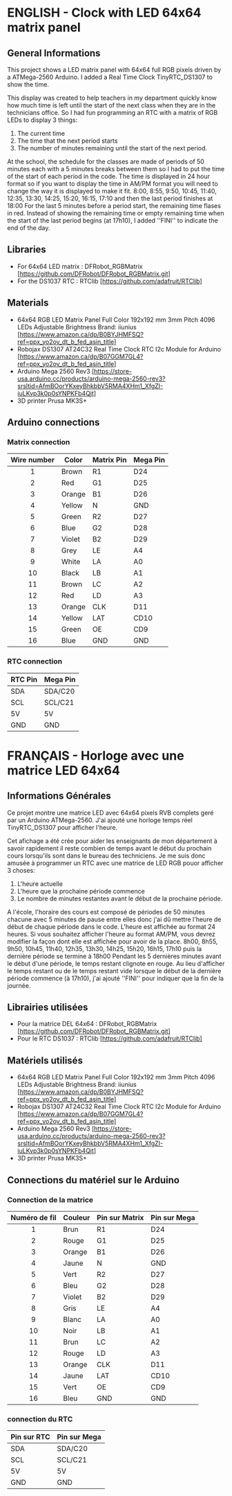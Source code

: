 # ENGLISH - Clock with LED 64x64 matrix panel

## General Informations
This project shows a LED matrix panel with 64x64 full RGB pixels driven by a ATMega-2560 Arduino. I added a Real Time Clock TinyRTC_DS1307 to show the time.

This display was created to help teachers in my department quickly know how much time is left until the start of the next class when they are in the technicians office.
So I had fun programming an RTC with a matrix of RGB LEDs to display 3 things:
1. The current time
2. The time that the next period starts
3. The number of minutes remaining until the start of the next period.

At the school, the schedule for the classes are made of periods of 50 minutes each with a 5 minutes breaks between them so I had to put the time of the start of each period in the code.
The time is displayed in 24 hour format so if you want to display the time in AM/PM format you will need to change the way it is displayed to make it fit.
8:00, 8:55, 9:50, 10:45, 11:40, 12:35, 13:30, 14:25, 15:20, 16:15, 17:10 and then the last period finishes at 18:00
For the last 5 minutes before a period start, the remaining time flases in red.
Instead of showing the remaining time or empty remaining time when the start of the last period begins (at 17h10), I added ''FINI'' to indicate the end of the day.

## Libraries
- For 64x64 LED matrix : DFRobot_RGBMatrix   [https://github.com/DFRobot/DFRobot_RGBMatrix.git]
- For the DS1037 RTC : RTClib   [https://github.com/adafruit/RTClib]

## Materials
- 64x64 RGB LED Matrix Panel Full Color 192x192 mm 3mm Pitch 4096 LEDs Adjustable Brightness Brand: iiunius     [https://www.amazon.ca/dp/B0BYJHMFSQ?ref=ppx_yo2ov_dt_b_fed_asin_title]
- Robojax DS1307 AT24C32 Real Time Clock RTC I2c Module for Arduino    [https://www.amazon.ca/dp/B07GGM7GL4?ref=ppx_yo2ov_dt_b_fed_asin_title]
- Arduino Mega 2560 Rev3      [https://store-usa.arduino.cc/products/arduino-mega-2560-rev3?srsltid=AfmBOorYKxeyBhkbbV5RMA4XHm1_XfgZI-iuLKvp3k0p0sYNPKFb4Qjt]
- 3D printer Prusa MK3S+


## Arduino connections

### Matrix connection
| Wire number | Color | Matrix Pin | Mega Pin |
| :---: | ------ | ------ | ----- |
| 1  | Brown  | R1  | D24  |
| 2  | Red  | G1  | D25  |
| 3  | Orange  | B1  | D26  |
| 4  | Yellow  | N  | GND  |
| 5  | Green  | R2  | D27  |
| 6  | Blue  | G2  | D28  |
| 7  | Violet  | B2  | D29  |
| 8  | Grey  | LE  | A4  |
| 9  | White  | LA  | A0  |
| 10  | Black  | LB  | A1  |
| 11  | Brown  | LC  | A2  |
| 12  | Red  | LD  | A3  |
| 13  | Orange  | CLK  | D11  |
| 14  | Yellow  | LAT  | CD10  |
| 15  | Green  | OE  | CD9  |
| 16  | Blue  | GND  | GND  |

### RTC connection
| RTC Pin | Mega Pin |
|  ------ | ----- |
| SDA  | SDA/C20  |
| SCL  | SCL/C21  |
| 5V  | 5V  |
| GND  | GND  |


# FRANÇAIS - Horloge avec une matrice LED 64x64

## Informations Générales
Ce projet montre une matrice LED avec 64x64 pixels RVB complets geré par un Arduino ATMega-2560. J'ai ajouté une horloge temps réel TinyRTC_DS1307 pour afficher l'heure.

Cet afichage a été crée pour aider les enseignants de mon département à savoir rapidement il reste combien de temps avant le début du prochain cours lorsqu'ils sont dans le bureau des techniciens.
Je me suis donc amusée à programmer un RTC avec une matrice de LED RGB pouor afficher 3 choses:
1. L'heure actuelle
2. L'heure que la prochaine période commence
3. Le nombre de minutes restantes avant le début de la prochaine période.

A l'école, l'horaire des cours est composé de périodes de 50 minutes chacune avec 5 minutes de pause entre elles donc j'ai dû mettre l'heure de début de chaque période dans le code.
L'heure est affichée au format 24 heures. Si vous souhaitez afficher l'heure au format AM/PM, vous devrez modifier la façon dont elle est affichée pour avoir de la place.
8h00, 8h55, 9h50, 10h45, 11h40, 12h35, 13h30, 14h25, 15h20, 16h15, 17h10 puis la dernière période se termine à 18h00
Pendant les 5 dernières minutes avant le début d'une période, le temps restant clignote en rouge.
Au lieu d'afficher le temps restant ou de le temps restant vide lorsque le début de la dernière période commence (à 17h10), j'ai ajouté ''FINI'' pour indiquer que la fin de la journée.

## Librairies utilisées
- Pour la matrice DEL 64x64 : DFRobot_RGBMatrix   [https://github.com/DFRobot/DFRobot_RGBMatrix.git]
- Pour le RTC DS1037 : RTClib   [https://github.com/adafruit/RTClib]

## Matériels utilisés
- 64x64 RGB LED Matrix Panel Full Color 192x192 mm 3mm Pitch 4096 LEDs Adjustable Brightness Brand: iiunius     [https://www.amazon.ca/dp/B0BYJHMFSQ?ref=ppx_yo2ov_dt_b_fed_asin_title]
- Robojax DS1307 AT24C32 Real Time Clock RTC I2c Module for Arduino    [https://www.amazon.ca/dp/B07GGM7GL4?ref=ppx_yo2ov_dt_b_fed_asin_title]
- Arduino Mega 2560 Rev3      [https://store-usa.arduino.cc/products/arduino-mega-2560-rev3?srsltid=AfmBOorYKxeyBhkbbV5RMA4XHm1_XfgZI-iuLKvp3k0p0sYNPKFb4Qjt]
- 3D printer Prusa MK3S+

## Connections du matériel sur le Arduino

### Connection de la matrice
| Numéro de fil | Couleur | Pin sur Matrix | Pin sur Mega |
| :---: | ------ | ------ | ----- |
| 1  | Brun  | R1  | D24  |
| 2  | Rouge  | G1  | D25  |
| 3  | Orange  | B1  | D26  |
| 4  | Jaune  | N  | GND  |
| 5  | Vert  | R2  | D27  |
| 6  | Bleu  | G2  | D28  |
| 7  | Violet  | B2  | D29  |
| 8  | Gris  | LE  | A4  |
| 9  | Blanc  | LA  | A0  |
| 10  | Noir  | LB  | A1  |
| 11  | Brun  | LC  | A2  |
| 12  | Rouge  | LD  | A3  |
| 13  | Orange  | CLK  | D11  |
| 14  | Jaune  | LAT  | CD10  |
| 15  | Vert  | OE  | CD9  |
| 16  | Bleu  | GND  | GND  |

### connection du RTC
| Pin sur RTC | Pin sur Mega |
|  ------ | ----- |
| SDA  | SDA/C20  |
| SCL  | SCL/C21  |
| 5V  | 5V  |
| GND  | GND  |
